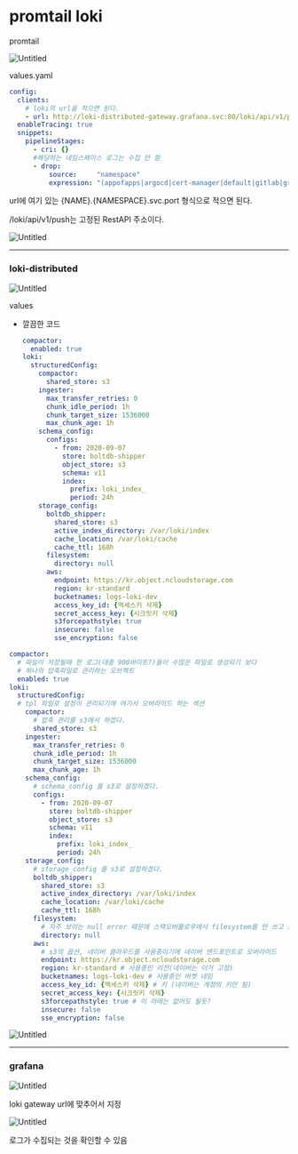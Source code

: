 # promtail loki

promtail

![Untitled](promtail-loki_img/Untitled.png)

values.yaml

```yaml
config:
  clients:
    # loki의 url을 적으면 된다.
    - url: http://loki-distributed-gateway.grafana.svc:80/loki/api/v1/push
  enableTracing: true
  snippets:
    pipelineStages:
      - cri: {}
      #해당하는 네임스페이스 로그는 수집 안 함
      - drop:
          source:     "namespace"
          expression: "(appofapps|argocd|cert-manager|default|gitlab|grafana|jupyter|kube-node-lease|kube-public|kube-system|kubecost|logging|otel|prometheus)"
```

url에 여기 있는 {NAME}.{NAMESPACE}.svc.port 형식으로 적으면 된다.

/loki/api/v1/push는 고정된 RestAPI 주소이다.

![Untitled](promtail-loki_img/image-1.png)

---

### **loki-distributed**

![Untitled](promtail-loki_img/Untitled%201.png)

values

- 깔끔한 코드
    
    ```yaml
    compactor:
      enabled: true
    loki:
      structuredConfig:
        compactor:
          shared_store: s3
        ingester:
          max_transfer_retries: 0
          chunk_idle_period: 1h
          chunk_target_size: 1536000
          max_chunk_age: 1h
        schema_config:
          configs:
            - from: 2020-09-07
              store: boltdb-shipper
              object_store: s3
              schema: v11
              index:
                prefix: loki_index_
                period: 24h
        storage_config:
          boltdb_shipper:
            shared_store: s3
            active_index_directory: /var/loki/index
            cache_location: /var/loki/cache
            cache_ttl: 168h
          filesystem:
            directory: null
          aws:
            endpoint: https://kr.object.ncloudstorage.com
            region: kr-standard
            bucketnames: logs-loki-dev
            access_key_id: {액세스키 삭제}
            secret_access_key: {시크릿키 삭제}
            s3forcepathstyle: true
            insecure: false
            sse_encryption: false
    ```
    

```yaml
compactor:
  # 파일이 저장될때 한 로그(대충 900바이트?)들이 수많은 파일로 생성되기 보다
  # 하나의 압축파일로 관리하는 오브젝트
  enabled: true
loki:
  structuredConfig:
  # tpl 파일로 설정이 관리되기에 여기서 오버라이드 하는 섹션
    compactor:
      # 압축 관리를 s3에서 하겠다.
      shared_store: s3
    ingester:
      max_transfer_retries: 0
      chunk_idle_period: 1h
      chunk_target_size: 1536000
      max_chunk_age: 1h
    schema_config:
      # schema_config 를 s3로 설정하겠다.
      configs:
        - from: 2020-09-07
          store: boltdb-shipper
          object_store: s3
          schema: v11
          index:
            prefix: loki_index_
            period: 24h
    storage_config:
      # storage_config 를 s3로 설정하겠다.
      boltdb_shipper:
        shared_store: s3
        active_index_directory: /var/loki/index
        cache_location: /var/loki/cache
        cache_ttl: 168h
      filesystem:
        # 자주 보이는 null error 때문에 스택오버플로우에서 filesystem를 안 쓰고 s3만 쓰도록 가이드함
        directory: null
      aws:
        # s3의 옵션, 네이버 클라우드를 사용중이기에 네이버 엔드포인트로 오버라이드
        endpoint: https://kr.object.ncloudstorage.com
        region: kr-standard # 사용중인 리전(네이버는 이거 고정)
        bucketnames: logs-loki-dev # 사용중인 버켓 네임
        access_key_id: {액세스키 삭제} # 키 (네이버는 계정의 키만 됨)
        secret_access_key: {시크릿키 삭제}
        s3forcepathstyle: true # 이 아래는 없어도 될듯? 
        insecure: false
        sse_encryption: false 
```

![Untitled](promtail-loki_img/Untitled%202.png)

---

### grafana

![Untitled](promtail-loki_img/Untitled%203.png)

loki gateway url에 맞추어서 지정

![Untitled](promtail-loki_img/Untitled%204.png)

로그가 수집되는 것을 확인할 수 있음